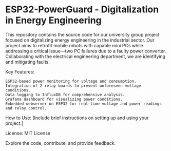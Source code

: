 # ESP32-PowerGuard - Digitalization in Energy Engineering

This repository contains the source code for our university group project focused on digitalizing energy engineering in the industrial sector. Our project aims to retrofit mobile robots with capable mini PCs while addressing a critical issue—two PC failures due to a faulty power converter. Collaborating with the electrical engineering department, we are identifying and mitigating faults.

Key Features:

    ESP32-based power monitoring for voltage and consumption.
    Integration of 2 relay boards to prevent unforeseen voltage conditions.
    Data logging to InfluxDB for comprehensive analysis.
    Grafana dashboard for visualizing power conditions.
    Embedded webserver on ESP32 for real-time voltage and power readings and relay control.

How to Use:
[Include brief instructions on setting up and using your project.]

License:
MIT License

Explore the code, contribute, and provide feedback.
